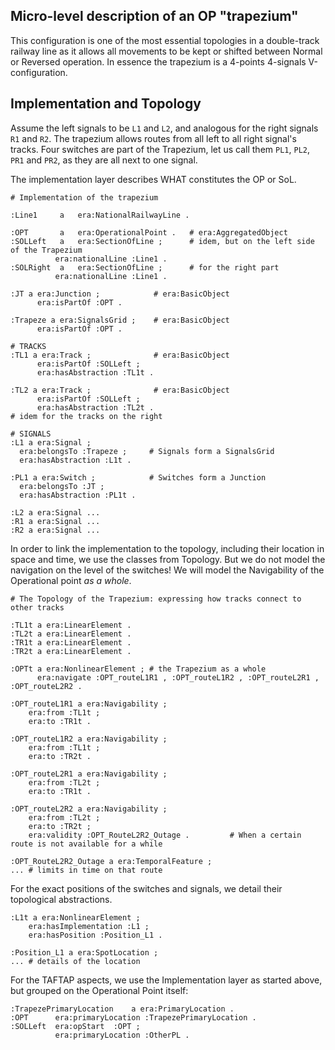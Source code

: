 ## Micro-level description of an OP "trapezium"

This configuration is one of the most essential topologies in a double-track railway line as it allows all movements to be kept or shifted between Normal or Reversed operation. In essence the trapezium is a 4-points 4-signals V-configuration.

## Implementation and Topology

Assume the left signals to be `L1` and `L2`, and analogous for the right signals `R1` and `R2`. The trapezium allows routes from all left to all right signal's tracks. Four switches are part of the Trapezium, let us call them `PL1`, `PL2`, `PR1` and `PR2`, as they are all next to one signal.

The implementation layer describes WHAT constitutes the OP or SoL.

```
# Implementation of the trapezium

:Line1     a   era:NationalRailwayLine .

:OPT       a   era:OperationalPoint .   # era:AggregatedObject
:SOLLeft   a   era:SectionOfLine ;      # idem, but on the left side of the Trapezium
          era:nationalLine :Line1 .
:SOLRight  a   era:SectionOfLine ;      # for the right part
          era:nationalLine :Line1 .

:JT a era:Junction ;            # era:BasicObject
      era:isPartOf :OPT .

:Trapeze a era:SignalsGrid ;    # era:BasicObject
      era:isPartOf :OPT .

# TRACKS
:TL1 a era:Track ;              # era:BasicObject
      era:isPartOf :SOLLeft ;
      era:hasAbstraction :TL1t .

:TL2 a era:Track ;              # era:BasicObject
      era:isPartOf :SOLLeft ;
      era:hasAbstraction :TL2t .
# idem for the tracks on the right

# SIGNALS
:L1 a era:Signal ;
  era:belongsTo :Trapeze ;     # Signals form a SignalsGrid
  era:hasAbstraction :L1t .

:PL1 a era:Switch ;            # Switches form a Junction
  era:belongsTo :JT ;
  era:hasAbstraction :PL1t .

:L2 a era:Signal ...
:R1 a era:Signal ...
:R2 a era:Signal ...
```

In order to link the implementation to the topology, including their location in space and time, we use the classes from Topology. But we do not model the navigation on the level of the switches! We will model the Navigability of the Operational point *as a whole*.

```
# The Topology of the Trapezium: expressing how tracks connect to other tracks

:TL1t a era:LinearElement .
:TL2t a era:LinearElement .
:TR1t a era:LinearElement .
:TR2t a era:LinearElement .

:OPTt a era:NonlinearElement ; # the Trapezium as a whole
      era:navigate :OPT_routeL1R1 , :OPT_routeL1R2 , :OPT_routeL2R1 , :OPT_routeL2R2 .

:OPT_routeL1R1 a era:Navigability ;
    era:from :TL1t ;
    era:to :TR1t .

:OPT_routeL1R2 a era:Navigability ;
    era:from :TL1t ;
    era:to :TR2t .

:OPT_routeL2R1 a era:Navigability ;
    era:from :TL2t ;
    era:to :TR1t .

:OPT_routeL2R2 a era:Navigability ;
    era:from :TL2t ;
    era:to :TR2t ;
    era:validity :OPT_RouteL2R2_Outage .         # When a certain route is not available for a while

:OPT_RouteL2R2_Outage a era:TemporalFeature ;
... # limits in time on that route
```

For the exact positions of the switches and signals, we detail their topological abstractions.
```
:L1t a era:NonlinearElement ;
    era:hasImplementation :L1 ;
    era:hasPosition :Position_L1 .

:Position_L1 a era:SpotLocation ;
... # details of the location
```

For the TAFTAP aspects, we use the Implementation layer as started above, but grouped on the Operational Point itself:
```
:TrapezePrimaryLocation    a era:PrimaryLocation .
:OPT      era:primaryLocation :TrapezePrimaryLocation .
:SOLLeft  era:opStart  :OPT ;
          era:primaryLocation :OtherPL .
```




      

